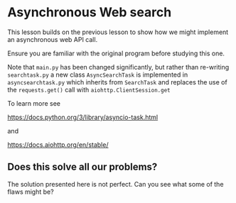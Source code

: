 # Asynchronous Web search

This lesson builds on the previous lesson to show how we might implement an asynchronous web API call.

Ensure you are familiar with the original program before studying this one.



Note that ```main.py``` has been changed significantly, but rather than re-writing ```searchtask.py``` a new class ```AsyncSearchTask``` is implemented in ```asyncsearchtask.py``` which inherits from ```SearchTask``` and replaces the use of the
```requests.get()``` call with ```aiohttp.ClientSession.get```

To learn more see

<https://docs.python.org/3/library/asyncio-task.html>

and

<https://docs.aiohttp.org/en/stable/>

## Does this solve all our problems?

The solution presented here is not perfect.  Can you see what some of the flaws might be?

